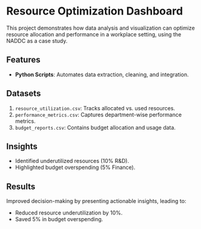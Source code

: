 # Resource Optimization Dashboard

This project demonstrates how data analysis and visualization can optimize resource allocation and performance in a workplace setting, using the NADDC as a case study.

## Features
- **Python Scripts**: Automates data extraction, cleaning, and integration.

## Datasets
1. `resource_utilization.csv`: Tracks allocated vs. used resources.
2. `performance_metrics.csv`: Captures department-wise performance metrics.
3. `budget_reports.csv`: Contains budget allocation and usage data.

## Insights
- Identified underutilized resources (10% R&D).
- Highlighted budget overspending (5% Finance).

## Results
Improved decision-making by presenting actionable insights, leading to:
- Reduced resource underutilization by 10%.
- Saved 5% in budget overspending.


